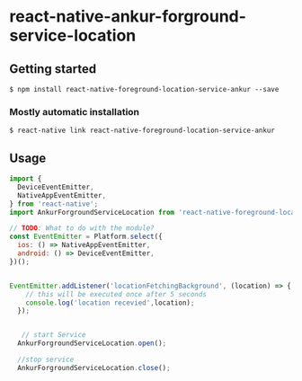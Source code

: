 # react-native-ankur-forground-service-location

## Getting started

`$ npm install react-native-foreground-location-service-ankur --save`

### Mostly automatic installation

`$ react-native link react-native-foreground-location-service-ankur`

## Usage
```javascript
import {
  DeviceEventEmitter,
  NativeAppEventEmitter,
} from 'react-native';
import AnkurForgroundServiceLocation from 'react-native-foreground-location-service-ankur';

// TODO: What to do with the module?
const EventEmitter = Platform.select({
  ios: () => NativeAppEventEmitter,
  android: () => DeviceEventEmitter,
})();


EventEmitter.addListener('locationFetchingBackground', (location) => {
    // this will be executed once after 5 seconds
    console.log('location recevied',location);
  });


   // start Service
  AnkurForgroundServiceLocation.open();

  //stop service
  AnkurForgroundServiceLocation.close();
```
